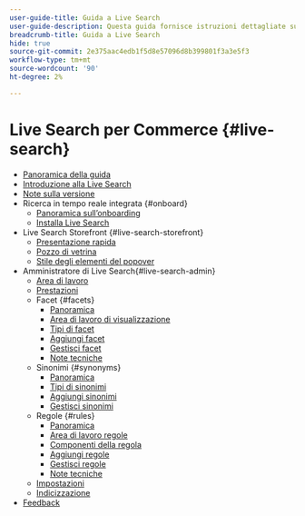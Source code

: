 ```yaml
---
user-guide-title: Guida a Live Search
user-guide-description: Questa guida fornisce istruzioni dettagliate sull’utilizzo di Live Search da Adobe Commerce.
breadcrumb-title: Guida a Live Search
hide: true
source-git-commit: 2e375aac4edb1f5d8e57096d8b399801f3a3e5f3
workflow-type: tm+mt
source-wordcount: '90'
ht-degree: 2%

---
```


# Live Search per Commerce {#live-search}

- [Panoramica della guida](guide-overview.md)
- [Introduzione alla Live Search](overview.md)
- [Note sulla versione](release-notes.md)
- Ricerca in tempo reale integrata {#onboard}
   - [Panoramica sull’onboarding](onboarding-overview.md)
   - [Installa Live Search](install.md)
- Live Search Storefront {#live-search-storefront}
   - [Presentazione rapida](quick-tour.md)
   - [Pozzo di vetrina](storefront-popover.md)
   - [Stile degli elementi del popover](storefront-popover-styling.md)
- Amministratore di Live Search{#live-search-admin}
   - [Area di lavoro](workspace.md)
   - [Prestazioni](performance.md)
   - Facet {#facets}
      - [Panoramica](facets.md)
      - [Area di lavoro di visualizzazione](faceting-workspace.md)
      - [Tipi di facet](facets-type.md)
      - [Aggiungi facet](facets-add.md)
      - [Gestisci facet](facets-manage.md)
      - [Note tecniche](facet-technical-notes.md)
   - Sinonimi {#synonyms}
      - [Panoramica](synonyms.md)
      - [Tipi di sinonimi](synonyms-type.md)
      - [Aggiungi sinonimi](synonyms-add.md)
      - [Gestisci sinonimi](synonyms-manage.md)
   - Regole {#rules}
      - [Panoramica](rules.md)
      - [Area di lavoro regole](rules-workspace.md)
      - [Componenti della regola](rule-components.md)
      - [Aggiungi regole](rules-add.md)
      - [Gestisci regole](rules-manage.md)
      - [Note tecniche](rule-technical-notes.md)
   - [Impostazioni](settings.md)
   - [Indicizzazione](indexing.md)
- [Feedback](feedback.md)